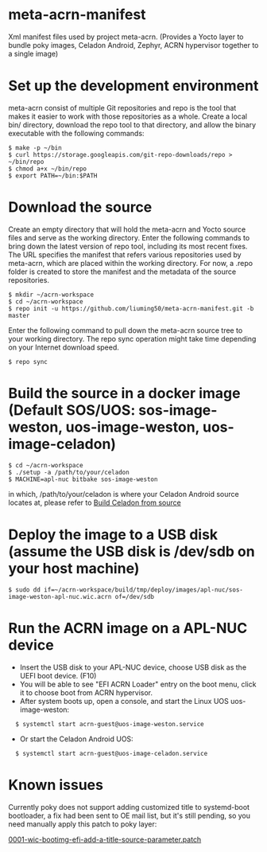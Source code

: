 # meta-acrn-manifest
Xml manifest files used by project meta-acrn. (Provides a Yocto layer to bundle poky images, Celadon Android, Zephyr, ACRN hypervisor together to a single image)


# Set up the development environment

meta-acrn consist of multiple Git repositories and repo is the tool that makes it easier to work with those repositories as a whole. Create a local bin/ directory, download the repo tool to that directory, and allow the binary executable with the following commands:

```
$ make -p ~/bin
$ curl https://storage.googleapis.com/git-repo-downloads/repo > ~/bin/repo
$ chmod a+x ~/bin/repo
$ export PATH=~/bin:$PATH
```


# Download the source

Create an empty directory that will hold the meta-acrn and Yocto source files and serve as the working directory. Enter the following commands to bring down the latest version of repo tool, including its most recent fixes. The URL specifies the manifest that refers various repositories used by meta-acrn, which are placed within the working directory. For now, a .repo folder is created to store the manifest and the metadata of the source repositories.

```
$ mkdir ~/acrn-workspace
$ cd ~/acrn-workspace
$ repo init -u https://github.com/liuming50/meta-acrn-manifest.git -b master
```

Enter the following command to pull down the meta-acrn source tree to your working directory. The repo sync operation might take time depending on your Internet download speed.

```
$ repo sync
```


# Build the source in a docker image (Default SOS/UOS: sos-image-weston, uos-image-weston, uos-image-celadon)

```
$ cd ~/acrn-workspace
$ ./setup -a /path/to/your/celadon
$ MACHINE=apl-nuc bitbake sos-image-weston
```

in which, /path/to/your/celadon is where your Celadon Android source locates at, please refer to [Build Celadon from source](https://01.org/projectceladon/documentation/getting_started/build-source)


# Deploy the image to a USB disk (assume the USB disk is /dev/sdb on your host machine)

```
$ sudo dd if=~/acrn-workspace/build/tmp/deploy/images/apl-nuc/sos-image-weston-apl-nuc.wic.acrn of=/dev/sdb
```


# Run the ACRN image on a APL-NUC device

- Insert the USB disk to your APL-NUC device, choose USB disk as the UEFI boot device. (F10)
- You will be able to see "EFI ACRN Loader" entry on the boot menu, click it to choose boot from ACRN hypervisor.
- After system boots up, open a console, and start the Linux UOS uos-image-weston:

```
  $ systemctl start acrn-guest@uos-image-weston.service
```

- Or start the Celadon Android UOS:
```
  $ systemctl start acrn-guest@uos-image-celadon.service
```


# Known issues

Currently poky does not support adding customized title to systemd-boot bootloader, a fix had been sent to OE mail list, but it's still pending, so you need manually apply this patch to poky layer:

[0001-wic-bootimg-efi-add-a-title-source-parameter.patch](https://patchwork.openembedded.org/patch/155888/)
